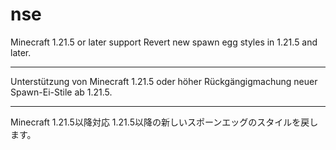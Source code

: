 # nse

Minecraft 1.21.5 or later support
Revert new spawn egg styles in 1.21.5 and later.

----------------------------------------------------

Unterstützung von Minecraft 1.21.5 oder höher
Rückgängigmachung neuer Spawn-Ei-Stile ab 1.21.5.

----------------------------------------------------

Minecraft 1.21.5以降対応
1.21.5以降の新しいスポーンエッグのスタイルを戻します。
